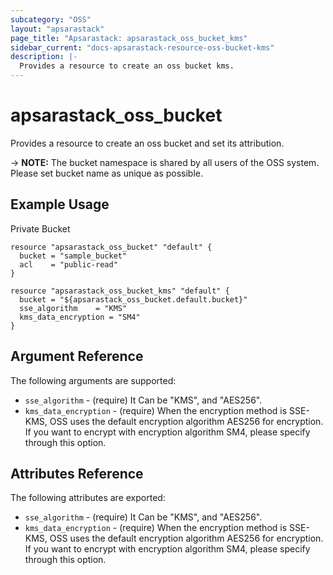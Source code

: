 ```yaml
---
subcategory: "OSS"
layout: "apsarastack"
page_title: "Apsarastack: apsarastack_oss_bucket_kms"
sidebar_current: "docs-apsarastack-resource-oss-bucket-kms"
description: |-
  Provides a resource to create an oss bucket kms.
---
```


# apsarastack\_oss\_bucket

Provides a resource to create an oss bucket and set its attribution.

-> **NOTE:** The bucket namespace is shared by all users of the OSS system. Please set bucket name as unique as possible.


## Example Usage

Private Bucket

```
resource "apsarastack_oss_bucket" "default" {
  bucket = "sample_bucket"
  acl    = "public-read"
}

resource "apsarastack_oss_bucket_kms" "default" {
  bucket = "${apsarastack_oss_bucket.default.bucket}"
  sse_algorithm    = "KMS"
  kms_data_encryption = "SM4"
}
```

## Argument Reference

The following arguments are supported:

* `sse_algorithm` - (require) It Can be "KMS", and "AES256".
* `kms_data_encryption` - (require) When the encryption method is SSE-KMS, OSS uses the default encryption algorithm AES256 for encryption. If you want to encrypt with encryption algorithm SM4, please specify through this option.

## Attributes Reference

The following attributes are exported:

* `sse_algorithm` - (require) It Can be "KMS", and "AES256".
* `kms_data_encryption` - (require) When the encryption method is SSE-KMS, OSS uses the default encryption algorithm AES256 for encryption. If you want to encrypt with encryption algorithm SM4, please specify through this option.


